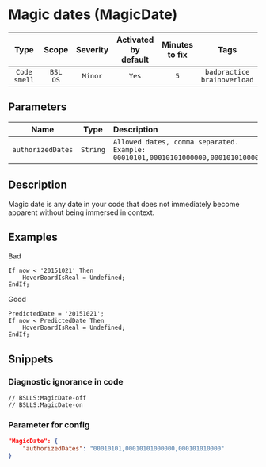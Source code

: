 # Magic dates (MagicDate)

 Type | Scope | Severity | Activated<br>by default | Minutes<br>to fix | Tags 
 :-: | :-: | :-: | :-: | :-: | :-: 
 `Code smell` | `BSL`<br>`OS` | `Minor` | `Yes` | `5` | `badpractice`<br>`brainoverload` 

## Parameters 

 Name | Type | Description | Default value 
 :-: | :-: | :-- | :-: 
 `authorizedDates` | `String` | ```Allowed dates, comma separated. Example: 00010101,00010101000000,000101010000``` | ```00010101,00010101000000,000101010000``` 

<!-- Блоки выше заполняются автоматически, не трогать -->
## Description
Magic date is any date in your code that does not immediately become apparent without being immersed in context.

## Examples

Bad

```bsl
If now < '20151021' Then
    HoverBoardIsReal = Undefined;
EndIf;
``` 

Good

```bsl
PredictedDate = '20151021'; 
If now < PredictedDate Then
    HoverBoardIsReal = Undefined;
EndIf;
```

## Snippets

<!-- Блоки ниже заполняются автоматически, не трогать -->
### Diagnostic ignorance in code

```bsl
// BSLLS:MagicDate-off
// BSLLS:MagicDate-on
```

### Parameter for config

```json
"MagicDate": {
    "authorizedDates": "00010101,00010101000000,000101010000"
}
```
